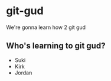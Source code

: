 # git-gud

We're gonna learn how 2 git gud

## Who's learning to git gud?
 * Suki
 * Kirk
 * Jordan
